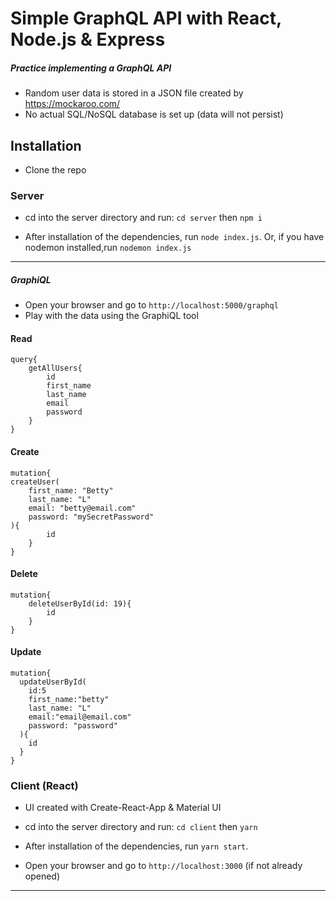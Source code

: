 # Simple GraphQL API with React, Node.js & Express

##### Practice implementing a GraphQL API

- Random user data is stored in a JSON file created by https://mockaroo.com/
- No actual SQL/NoSQL database is set up (data will not persist)

## Installation

- Clone the repo

### Server

- cd into the server directory and run:
  `cd server` then `npm i`

- After installation of the dependencies, run `node index.js`. Or, if you have nodemon installed,run `nodemon index.js`

---

##### GraphiQL

- Open your browser and go to `http://localhost:5000/graphql`
- Play with the data using the GraphiQL tool

#### Read

```
query{
    getAllUsers{
        id
        first_name
        last_name
        email
        password
    }
}
```

#### Create

```
mutation{
createUser(
    first_name: "Betty"
    last_name: "L"
    email: "betty@email.com"
    password: "mySecretPassword"
){
        id
    }
}
```

#### Delete

```
mutation{
    deleteUserById(id: 19){
        id
    }
}
```

#### Update

```
mutation{
  updateUserById(
    id:5
    first_name:"betty"
    last_name: "L"
    email:"email@email.com"
    password: "password"
  ){
    id
  }
}
```

### Client (React)

- UI created with Create-React-App & Material UI
- cd into the server directory and run:
  `cd client` then `yarn`

- After installation of the dependencies, run `yarn start`.
- Open your browser and go to `http://localhost:3000` (if not already opened)

---
